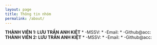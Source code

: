 ```yaml
---
layout: page
title: Thông tin nhóm
permalink: /about/
---
```


**THÀNH VIÊN 1: LƯU TRẦN ANH KIỆT**
	* -MSSV:
	* -Email: 
	* -Github@acc:
**THÀNH VIÊN 2: LƯU TRẦN ANH KIỆT**
	* -MSSV:
	* -Email: 
	* -Github@acc:
